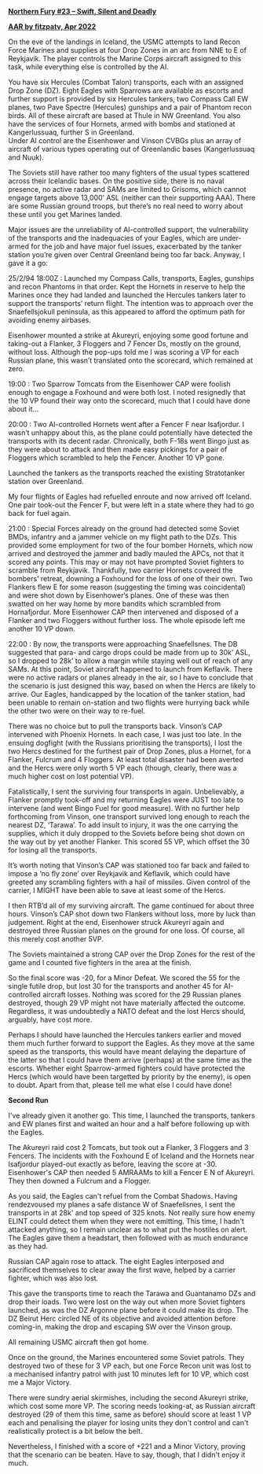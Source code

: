 **<u>Northern Fury \#23 – Swift, Silent and Deadly</u>**

**<u>AAR by fitzpatv, Apr 2022</u>**

On the eve of the landings in Iceland, the USMC attempts to land Recon
Force Marines and supplies at four Drop Zones in an arc from NNE to E of
Reykjavik. The player controls the Marine Corps aircraft assigned to
this task, while everything else is controlled by the AI.  
  
You have six Hercules (Combat Talon) transports, each with an assigned
Drop Zone (DZ). Eight Eagles with Sparrows are available as escorts and
further support is provided by six Hercules tankers, two Compass Call EW
planes, two Pave Spectre (Hercules) gunships and a pair of Phantom recon
birds. All of these aircraft are based at Thule in NW Greenland. You
also have the services of four Hornets, armed with bombs and stationed
at Kangerlussuaq, further S in Greenland.  
Under AI control are the Eisenhower and Vinson CVBGs plus an array of
aircraft of various types operating out of Greenlandic bases
(Kangerlussuaq and Nuuk).  
  
The Soviets still have rather too many fighters of the usual types
scattered across their Icelandic bases. On the positive side, there is
no naval presence, no active radar and SAMs are limited to Grisoms,
which cannot engage targets above 13,000’ ASL (neither can their
supporting AAA). There are some Russian ground troops, but there’s no
real need to worry about these until you get Marines landed.  
  
Major issues are the unreliability of AI-controlled support, the
vulnerability of the transports and the inadequacies of your Eagles,
which are under-armed for the job and have major fuel issues,
exacerbated by the tanker station you’re given over Central Greenland
being too far back. Anyway, I gave it a go:  
  
25/2/94 18:00Z : Launched my Compass Calls, transports, Eagles, gunships
and recon Phantoms in that order. Kept the Hornets in reserve to help
the Marines once they had landed and launched the Hercules tankers later
to support the transports’ return flight. The intention was to approach
over the Snaefellsjokull peninsula, as this appeared to afford the
optimum path for avoiding enemy airbases.  
  
Eisenhower mounted a strike at Akureyri, enjoying some good fortune and
taking-out a Flanker, 3 Floggers and 7 Fencer Ds, mostly on the ground,
without loss. Although the pop-ups told me I was scoring a VP for each
Russian plane, this wasn’t translated onto the scorecard, which remained
at zero.  
  
19:00 : Two Sparrow Tomcats from the Eisenhower CAP were foolish enough
to engage a Foxhound and were both lost. I noted resignedly that the 10
VP found their way onto the scorecard, much that I could have done about
it…  
  
20:00 : Two AI-controlled Hornets went after a Fencer F near Isafjordur.
I wasn’t unhappy about this, as the plane could potentially have
detected the transports with its decent radar. Chronically, both F-18s
went Bingo just as they were about to attack and then made easy pickings
for a pair of Floggers which scrambled to help the Fencer. Another 10 VP
gone.  
  
Launched the tankers as the transports reached the existing Stratotanker
station over Greenland.  
  
My four flights of Eagles had refuelled enroute and now arrived off
Iceland. One pair took-out the Fencer F, but were left in a state where
they had to go back for fuel again.  
  
21:00 : Special Forces already on the ground had detected some Soviet
BMDs, infantry and a jammer vehicle on my flight path to the DZs. This
provided some employment for two of the four bomber Hornets, which now
arrived and destroyed the jammer and badly mauled the APCs, not that it
scored any points. This may or may not have prompted Soviet fighters to
scramble from Reykjavik. Thankfully, two carrier Hornets covered the
bombers’ retreat, downing a Foxhound for the loss of one of their own.
Two Flankers flew E for some reason (suggesting the timing was
coincidental) and were shot down by Eisenhower’s planes. One of these
was then swatted on her way home by more bandits which scrambled from
Hornafjordur. More Eisenhower CAP then intervened and disposed of a
Flanker and two Floggers without further loss. The whole episode left me
another 10 VP down.  
  
22:00 : By now, the transports were approaching Snaefellsnes. The DB
suggested that para- and cargo drops could be made from up to 30k’ ASL,
so I dropped to 28k’ to allow a margin while staying well out of reach
of any SAMs. At this point, Soviet aircraft happened to launch from
Keflavik. There were no active radars or planes already in the air, so I
have to conclude that the scenario is just designed this way, based on
when the Hercs are likely to arrive. Our Eagles, handicapped by the
location of the tanker station, had been unable to remain on-station and
two flights were hurrying back while the other two were on their way to
re-fuel.  
  
There was no choice but to pull the transports back. Vinson’s CAP
intervened with Phoenix Hornets. In each case, I was just too late. In
the ensuing dogfight (with the Russians prioritising the transports), I
lost the two Hercs destined for the furthest pair of Drop Zones, plus a
Hornet, for a Flanker, Fulcrum and 4 Floggers. At least total disaster
had been averted and the Hercs were only worth 5 VP each (though,
clearly, there was a much higher cost on lost potential VP).  
  
Fatalistically, I sent the surviving four transports in again.
Unbelievably, a Flanker promptly took-off and my returning Eagles were
JUST too late to intervene (and went Bingo Fuel for good measure). With
no further help forthcoming from Vinson, one transport survived long
enough to reach the nearest DZ, ‘Tarawa’. To add insult to injury, it
was the one carrying the supplies, which it duly dropped to the Soviets
before being shot down on the way out by yet another Flanker. This
scored 55 VP, which offset the 30 for losing all the transports.  
  
It’s worth noting that Vinson’s CAP was stationed too far back and
failed to impose a ‘no fly zone’ over Reykjavik and Keflavik, which
could have greeted any scrambling fighters with a hail of missiles.
Given control of the carrier, I MIGHT have been able to save at least
some of the Hercs.  
  
I then RTB’d all of my surviving aircraft. The game continued for about
three hours. Vinson’s CAP shot down two Flankers without loss, more by
luck than judgement. Right at the end, Eisenhower struck Akureyri again
and destroyed three Russian planes on the ground for one loss. Of
course, all this merely cost another 5VP.  
  
The Soviets maintained a strong CAP over the Drop Zones for the rest of
the game and I counted five fighters in the area at the finish.  
  
So the final score was -20, for a Minor Defeat. We scored the 55 for the
single futile drop, but lost 30 for the transports and another 45 for
AI-controlled aircraft losses. Nothing was scored for the 29 Russian
planes destroyed, though 29 VP might not have materially affected the
outcome. Regardless, it was undoubtedly a NATO defeat and the lost Hercs
should, arguably, have cost more.  
  
Perhaps I should have launched the Hercules tankers earlier and moved
them much further forward to support the Eagles. As they move at the
same speed as the transports, this would have meant delaying the
departure of the latter so that I could have them arrive (perhaps) at
the same time as the escorts. Whether eight Sparrow-armed fighters could
have protected the Hercs (which would have been targetted by priority by
the enemy), is open to doubt. Apart from that, please tell me what else
I could have done!

**Second Run**

I've already given it another go. This time, I launched the transports,
tankers and EW planes first and waited an hour and a half before
following up with the Eagles.  
  
The Akureyri raid cost 2 Tomcats, but took out a Flanker, 3 Floggers and
3 Fencers. The incidents with the Foxhound E of Iceland and the Hornets
near Isafjordur played-out exactly as before, leaving the score at -30.
Eisenhower's CAP then needed 5 AMRAAMs to kill a Fencer E N of Akureyri.
They then downed a Fulcrum and a Flogger.  
  
As you said, the Eagles can't refuel from the Combat Shadows. Having
rendezvoused my planes a safe distance W of Snaefellsnes, I sent the
transports in at 28k' and top speed of 325 knots. Not really sure how
enemy ELINT could detect them when they were not emitting. This time, I
hadn't attacked anything, so I remain unclear as to what put the
hostiles on alert. The Eagles gave them a headstart, then followed with
as much endurance as they had.  
  
Russian CAP again rose to attack. The eight Eagles interposed and
sacrificed themselves to clear away the first wave, helped by a carrier
fighter, which was also lost.  
  
This gave the transports time to reach the Tarawa and Guantanamo DZs and
drop their loads. Two were lost on the way out when more Soviet fighters
launched, as was the DZ Argonne plane before it could make its drop. The
DZ Beirut Herc circled NE of its objective and avoided attention before
coming-in, making the drop and escaping SW over the Vinson group.  
  
All remaining USMC aircraft then got home.  
  
Once on the ground, the Marines encountered some Soviet patrols. They
destroyed two of these for 3 VP each, but one Force Recon unit was lost
to a mechanised infantry patrol with just 10 minutes left for 10 VP,
which cost me a Major Victory.  
  
There were sundry aerial skirmishes, including the second Akureyri
strike, which cost some more VP. The scoring needs looking-at, as
Russian aircraft destroyed (29 of them this time, same as before) should
score at least 1 VP each and penalising the player for losing units they
don't control and can't realistically protect is a bit below the belt.  
  
Nevertheless, I finished with a score of +221 and a Minor Victory,
proving that the scenario can be beaten. Have to say, though, that I
didn't enjoy it much.
